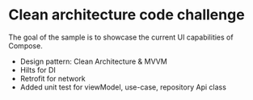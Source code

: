 # Clean architecture code challenge

The goal of the sample is to showcase the current UI capabilities of Compose.

- Design pattern: Clean Architecture & MVVM
- Hilts for DI
- Retrofit for network
- Added unit test for viewModel, use-case, repository Api class
